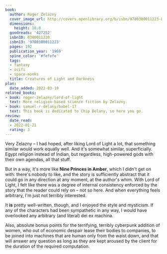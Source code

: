 ```yaml
---
book:
  author: Roger Zelazny
  cover_image_url: http://covers.openlibrary.org/b/isbn/9780380011223-L.jpg
  dimensions:
    height: 18.0
  goodreads: '427252'
  isbn10: 0380011220
  isbn13: '9780380011223'
  pages: 192
  publication_year: '1969'
  spine_color: '#fefefe'
  tags:
  - fantasy
  - scifi
  - space-monks
  title: Creatures of Light and Darkness
plan:
  date_added: 2022-03-10
related_books:
- book: roger-zelazny/lord-of-light
  text: More religion-based science fiction by Zelazny.
- book: samuel-r-delany/babel-17
  text: This book is dedicated to Chip Delany, so here you go.
review:
  date_read:
  - 2022-01-21
  rating: 3
---
```


Very Zelazny – I had hoped, after liking Lord of Light a lot, that something similar would work equally well. And it's
somewhat similar, superficially. Egypt religion instead of Indian, but regardless, high-powered gods with their own
agendas, all that stuff.

But in a way, it's more like **Nine Princes in Amber**, which I didn't get on with: there's nobody to like, and the
story is sufficiently abstract that it could go in any direction at any moment, at the author's whim. With Lord of
Light, I felt like there was a degree of internal consistency enforced by the story that the reader could rely on – not
so here. And when everything feels arbitrary, I'm just not terribly interested.

It **is** pretty well-written, though, and I enjoyed the style and mysticism. If any of the characters had been
sympathetic in any way, I would have overlooked any arbitrary (and literal) dei ex machina.

Also, absolute bonus points for the terrifying, terribly cyberpunk addition of women, who out of economic despair lease
their bodies to companies, to be joined into machines that are human only from the waist down, and that will answer any
question as long as they are kept aroused by the client for the duration of the required computation.
